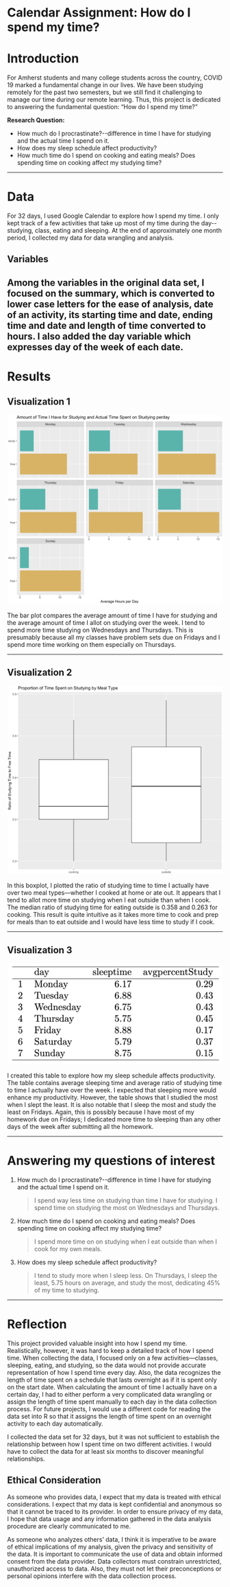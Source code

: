 # Calendar Assignment: How do I spend my time?

# Introduction

For Amherst students and many college students across the country, COVID 19 marked a fundamental change in our lives. We have been studying remotely for the past two semesters, but we still find it challenging to manage our time during our remote learning. Thus, this project is dedicated to answering the fundamental question: “How do I spend my time?”

**Research Question:**

- How much do I procrastinate?--difference in time I have for studying and the actual time I spend on it.
- How does my sleep schedule affect productivity?
- How much time do I spend on cooking and eating meals? Does spending time on cooking affect my studying time?

---

# Data

For 32 days, I used Google Calendar to explore how I spend my time. I only kept track of a few activities that take up most of my time during the day--studying, class, eating and sleeping. At the end of approximately one month period, I collected my data for data wrangling and analysis.

## Variables

## Among the variables in the original data set, I focused on the summary, which is converted to lower case letters for the ease of analysis, date of an activity, its starting time and date, ending time and date and length of time converted to hours. I also added the day variable which expresses day of the week of each date.

# Results

## Visualization 1

![Image](https://github.com/hailinkim/stat231_Calendar/blob/main/images/barplot.png)

The bar plot compares the average amount of time I have for studying and the average amount of time I allot on studying over the week. I tend to spend more time studying on Wednesdays and Thursdays. This is presumably because all my classes have problem sets due on Fridays and I spend more time working on them especially on Thursdays.

---

## Visualization 2

![Image](https://github.com/hailinkim/stat231_Calendar/blob/main/images/boxplot.png)

In this boxplot, I plotted the ratio of studying time to time I actually have over two meal types—whether I cooked at home or ate out. It appears that I tend to allot more time on studying when I eat outside than when I cook. The median ratio of studying time for eating outside is 0.358 and 0.263 for cooking. This result is quite intuitive as it takes more time to cook and prep for meals than to eat outside and I would have less time to study if I cook.

---

## Visualization 3

![Image](https://github.com/hailinkim/stat231_Calendar/blob/main/images/table.png)

I created this table to explore how my sleep schedule affects productivity. The table contains average sleeping time and average ratio of studying time to time I actually have over the week. I expected that sleeping more would enhance my productivity. However, the table shows that I studied the most when I slept the least. It is also notable that I sleep the most and study the least on Fridays. Again, this is possibly because I have most of my homework due on Fridays; I dedicated more time to sleeping than any other days of the week after submitting all the homework.

---

# Answering my questions of interest

1. How much do I procrastinate?--difference in time I have for studying and the actual time I spend on it.

   > I spend way less time on studying than time I have for studying. I spend time on studying the most on Wednesdays and Thursdays.

2. How much time do I spend on cooking and eating meals? Does spending time on cooking affect my studying time?

   > I spend more time on on studying when I eat outside than when I cook for my own meals.

3. How does my sleep schedule affect productivity?
   > I tend to study more when I sleep less. On Thursdays, I sleep the least, 5.75 hours on average, and study the most, dedicating 45% of my time to studying.

---

# Reflection

This project provided valuable insight into how I spend my time. Realistically, however, it was hard to keep a detailed track of how I spend time. When collecting the data, I focused only on a few activities—classes, sleeping, eating, and studying, so the data would not provide accurate representation of how I spend time every day. Also, the data recognizes the length of time spent on a schedule that lasts overnight as if it is spent only on the start date. When calculating the amount of time I actually have on a certain day, I had to either perform a very complicated data wrangling or assign the length of time spent manually to each day in the data collection process. For future projects, I would use a different code for reading the data set into R so that it assigns the length of time spent on an overnight activity to each day automatically.

I collected the data set for 32 days, but it was not sufficient to establish the relationship between how I spent time on two different activities. I would have to collect the data for at least six months to discover meaningful relationships.

## Ethical Consideration

As someone who provides data, I expect that my data is treated with ethical considerations. I expect that my data is kept confidential and anonymous so that it cannot be traced to its provider. In order to ensure privacy of my data, I hope that data usage and any information gathered in the data analysis procedure are clearly communicated to me.

As someone who analyzes others’ data, I think it is imperative to be aware of ethical implications of my analysis, given the privacy and sensitivity of the data. It is important to communicate the use of data and obtain informed consent from the data provider. Data collectors must constrain unrestricted, unauthorized access to data. Also, they must not let their preconceptions or personal opinions interfere with the data collection process.
